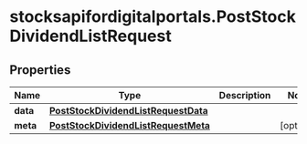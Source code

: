 # stocksapifordigitalportals.PostStockDividendListRequest

## Properties

Name | Type | Description | Notes
------------ | ------------- | ------------- | -------------
**data** | [**PostStockDividendListRequestData**](PostStockDividendListRequestData.md) |  | 
**meta** | [**PostStockDividendListRequestMeta**](PostStockDividendListRequestMeta.md) |  | [optional] 


